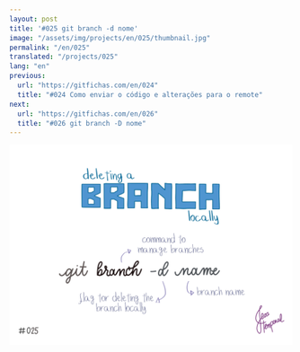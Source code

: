 ```yaml
---
layout: post
title: '#025 git branch -d nome'
image: "/assets/img/projects/en/025/thumbnail.jpg"
permalink: "/en/025"
translated: "/projects/025"
lang: "en"
previous:
  url: "https://gitfichas.com/en/024"
  title: "#024 Como enviar o código e alterações para o remote"
next:
  url: "https://gitfichas.com/en/026"
  title: "#026 git branch -D nome"
---
```


<img alt="To delete a branch locally use git branch -d branch-name" src="/assets/img/projects/en/025/full.jpg">